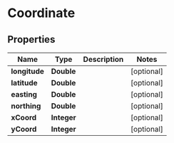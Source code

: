 
# Coordinate

## Properties
Name | Type | Description | Notes
------------ | ------------- | ------------- | -------------
**longitude** | **Double** |  |  [optional]
**latitude** | **Double** |  |  [optional]
**easting** | **Double** |  |  [optional]
**northing** | **Double** |  |  [optional]
**xCoord** | **Integer** |  |  [optional]
**yCoord** | **Integer** |  |  [optional]



